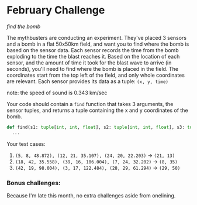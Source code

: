 # February Challenge
*find the bomb*

The mythbusters are conducting an experiment. They've placed 3 sensors and a bomb in a flat 50x50km field, and want you to find where the bomb is based on the sensor data.
Each sensor records the time from the bomb exploding to the time the blast reaches it. Based on the location of each sensor, and the amount of time it took for the blast wave to arrive (in seconds), you'll need to find where the bomb is placed in the field. The coordinates start from the top left of the field, and only whole coordinates are relevant.
Each sensor provides its data as a tuple: `(x, y, time)`

note: the speed of sound is 0.343 km/sec

Your code should contain a `find` function that takes 3 arguments, the sensor tuples, and returns a tuple containing the x and y coordinates of the bomb.
```py
def find(s1: tuple[int, int, float], s2: tuple[int, int, float], s3: tuple[int, int, float]) -> tuple[int, int]:
  ...
```

Your test cases:
1. `(5, 8, 48.872), (12, 21, 35.107), (24, 20, 22.203)` -> `(21, 13)`
2. `(18, 42, 35.558), (39, 16, 106.004), (7, 24, 32.202)` -> `(8, 35)`
3. `(42, 19, 98.004), (3, 17, 122.484), (28, 29, 61.294)` -> `(29, 50)`

### Bonus challenges:
Because I'm late this month, no extra challenges aside from onelining.